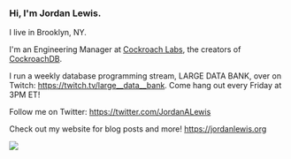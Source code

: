 ### Hi, I'm Jordan Lewis.

I live in Brooklyn, NY.

I'm an Engineering Manager at [Cockroach Labs](https://cockroachlabs.com), the creators of [CockroachDB](https://github.com/cockroachdb/cockroach).

I run a weekly database programming stream, LARGE DATA BANK, over on Twitch: https://twitch.tv/large__data__bank. Come hang out every Friday at 3PM ET!

Follow me on Twitter: https://twitter.com/JordanALewis

Check out my website for blog posts and more! https://jordanlewis.org


![](https://thumbs.gfycat.com/ComplexPresentAustraliankelpie-size_restricted.gif)

<!--
**jordanlewis/jordanlewis** is a ✨ _special_ ✨ repository because its `README.md` (this file) appears on your GitHub profile.

Here are some ideas to get you started:

- 🔭 I’m currently working on ...
- 🌱 I’m currently learning ...
- 👯 I’m looking to collaborate on ...
- 🤔 I’m looking for help with ...
- 💬 Ask me about ...
- 📫 How to reach me: ...
- 😄 Pronouns: ...
- ⚡ Fun fact: ...
-->
